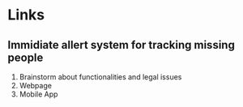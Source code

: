 # Links 
## Immidiate allert system for tracking missing people 

1. Brainstorm about functionalities and legal issues
2. Webpage
3. Mobile App
